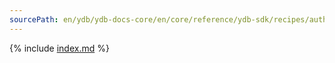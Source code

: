 ```yaml
---
sourcePath: en/ydb/ydb-docs-core/en/core/reference/ydb-sdk/recipes/auth/metadata.md
---
```

{% include [index.md](_includes/metadata.md) %}
